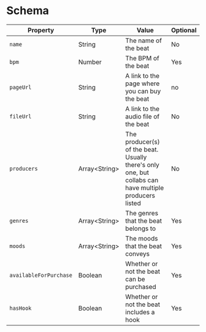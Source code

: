 # Schema

Property | Type | Value | Optional
-------- | ---- | ----- | --------
`name` | String | The name of the beat | No
`bpm` | Number | The BPM of the beat | Yes
`pageUrl` | String | A link to the page where you can buy the beat | no
`fileUrl` | String | A link to the audio file of the beat | No
`producers` | Array\<String\> | The producer(s) of the beat. Usually there's only one, but collabs can have multiple producers listed | No
`genres` | Array\<String\> | The genres that the beat belongs to | Yes
`moods` | Array\<String\> | The moods that the beat conveys | Yes
`availableForPurchase` | Boolean | Whether or not the beat can be purchased | Yes
`hasHook` | Boolean | Whether or not the beat includes a hook | Yes